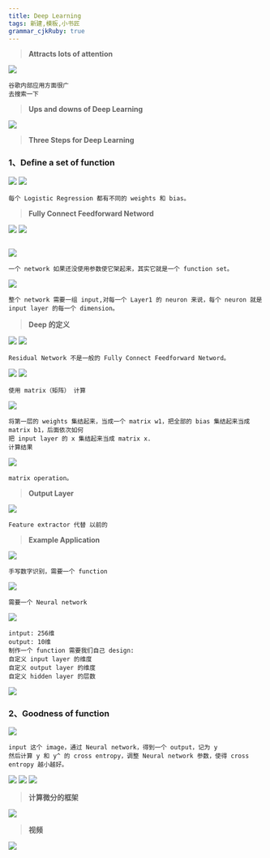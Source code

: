```yaml
---
title: Deep Learning
tags: 新建,模板,小书匠
grammar_cjkRuby: true
---
```


>**Attracts lots of attention**

![](./images/1577502850135.png)
```
谷歌内部应用方面很广
去搜索一下
```
> **Ups and downs of Deep Learning**

![](./images/1577512120316.png)

>**Three Steps for Deep Learning**

### 1、Define a set of function

![](./images/1577512854901.png)
![](./images/1577512898396.png)
```
每个 Logistic Regression 都有不同的 weights 和 bias。
```
> **Fully Connect Feedforward Netword**

![](./images/1577513359107.png)
![](./images/1577513393302.png)

```

```
![](./images/1577515524371.png)
```
一个 network 如果还没使用参数使它架起来，其实它就是一个 function set。
```
![](./images/1577516389798.png)
```
整个 network 需要一组 input,对每一个 Layer1 的 neuron 来说，每个 neuron 就是 input layer 的每一个 dimension。
```

>**Deep 的定义**

![](./images/1577516846920.png)
![](./images/1577516978821.png)
```
Residual Network 不是一般的 Fully Connect Feedforward Netword。
```
![](./images/1577517492613.png)
![](./images/1577517393038.png)
```
使用 matrix（矩阵） 计算
```

![](./images/1577519008205.png)
```
将第一层的 weights 集结起来，当成一个 matrix w1，把全部的 bias 集结起来当成 matrix b1，后面依次如何
把 input layer 的 x 集结起来当成 matrix x.
计算结果
```
![](./images/1577519319931.png)
```
matrix operation。
```
> **Output Layer**

![](./images/1577519800911.png)
```
Feature extractor 代替 以前的
```

> **Example Application**
 
![](./images/1577520733587.png)
```
手写数字识别，需要一个 function
```
![](./images/1577520808473.png)
```
需要一个 Neural network
```
![](./images/1577520560010.png)
```
intput: 256维
output: 10维
制作一个 function 需要我们自己 design:
自定义 input layer 的维度
自定义 output layer 的维度
自定义 hidden layer 的层数
```
![](./images/1577521519477.png)

### 2、Goodness of function

![](./images/1577521731045.png)
```
input 这个 image，通过 Neural network，得到一个 output，记为 y
然后计算 y 和 y^ 的 cross entropy，调整 Neural network 参数，使得 cross entropy 越小越好。
```
![](./images/1577521980952.png)
![](./images/1577522079282.png)
![](./images/1577522114471.png)

> **计算微分的框架**

![](./images/1577522256680.png)

> **视频**

![](./images/1577522407242.png)